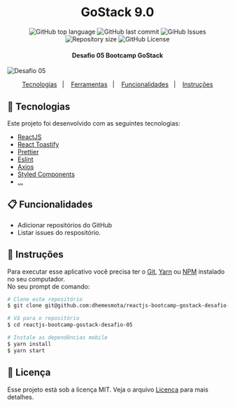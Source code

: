 <h1 align="center">
  GoStack 9.0
  <br>
</h1>

<p align="center">
  <img alt="GitHub top language" src="https://img.shields.io/github/languages/top/dhemesmota/reactjs-bootcamp-gostack-desafio-05">
  
  <img alt="GitHub last commit" src="https://img.shields.io/github/last-commit/dhemesmota/reactjs-bootcamp-gostack-desafio-05">
  
  <img alt="GiHub Issues" src="https://img.shields.io/github/issues/dhemesmota/reactjs-bootcamp-gostack-desafio-05" >
  
  <img alt="Repository size" src="https://img.shields.io/github/repo-size/dhemesmota/reactjs-bootcamp-gostack-desafio-05">
  
  <img alt="GitHub License" src="https://img.shields.io/github/license/dhemesmota/reactjs-bootcamp-gostack-desafio-05">

</p>

<h4 align="center">Desafio 05 Bootcamp GoStack</h4>

<img alt="Desafio 05" src="https://user-images.githubusercontent.com/26680031/67624044-82d30000-f802-11e9-932f-4a849a303479.gif" >

<p align="center">
  <a href="#rocket-tecnologias">Tecnologias</a>&nbsp;&nbsp;&nbsp;|&nbsp;&nbsp;&nbsp;
  <a href="#wrench-ferramentas">Ferramentas</a>&nbsp;&nbsp;&nbsp;|&nbsp;&nbsp;&nbsp;
  <a href="#clipboard-funcionalidades">Funcionalidades</a>&nbsp;&nbsp;&nbsp;|&nbsp;&nbsp;&nbsp;
  <a href="#page_with_curl-instruções">Instruções</a>
</p>


## :rocket: Tecnologias

Este projeto foi desenvolvido com as seguintes tecnologias:

- [ReactJS][reactjs]
- [React Toastify][react-toastify]
- [Prettier][prettier]
- [Eslint][eslint]
- [Axios][axios]
- [Styled Components][styled-components]
- [...][...]


## :clipboard: Funcionalidades
- Adicionar repositórios do GitHub
- Listar issues do respositório.


## :page_with_curl: Instruções 
Para executar esse aplicativo você precisa ter o [Git](https://git-scm.com), [Yarn](https://yarnpkg.com) ou [NPM](https://www.npmjs.com/get-npm) instalado no seu computador.<br>
No seu prompt de comando:
```bash
# Clone este repositório
$ git clone git@github.com:dhemesmota/reactjs-bootcamp-gostack-desafio-05.git

# Vá para o repositório
$ cd reactjs-bootcamp-gostack-desafio-05

# Instale as dependências mobile
$ yarn install
$ yarn start

```

## :memo: Licença
Esse projeto está sob a licença MIT. Veja o arquivo [Licença](https://github.com/dhemesmota/reactjs-bootcamp-gostack-desafio-05/blob/master/LICENSE) 
para mais detalhes.

[reactjs]: https://pt-br.reactjs.org/
[react-native]: https://facebook.github.io/react-native/
[nodejs]: https://nodejs.org/en/
[react-router-dom]: https://www.npmjs.com/package/react-router-dom
[react-toastify]: https://github.com/fkhadra/react-toastify
[styled-components]: https://www.styled-components.com/
[eslint]: https://eslint.org/
[prettier]: https://prettier.io/
[axios]: https://github.com/axios/axios
[android-studio]: https://developer.android.com/studio
[...]: https://github.com/dhemesmota/gympoint

[postbird]: https://electronjs.org/apps/postbird
[mongodb-compass]: https://www.mongodb.com/products/compass
[insomnia]: https://insomnia.rest
[docker]: https://docs.docker.com/docker-for-windows/install/
